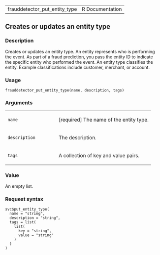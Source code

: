 <table style="width: 100%;">
<tbody>
<tr class="odd">
<td>frauddetector_put_entity_type</td>
<td style="text-align: right;">R Documentation</td>
</tr>
</tbody>
</table>

## Creates or updates an entity type

### Description

Creates or updates an entity type. An entity represents who is
performing the event. As part of a fraud prediction, you pass the entity
ID to indicate the specific entity who performed the event. An entity
type classifies the entity. Example classifications include customer,
merchant, or account.

### Usage

    frauddetector_put_entity_type(name, description, tags)

### Arguments

<table>
<colgroup>
<col style="width: 35%" />
<col style="width: 65%" />
</colgroup>
<tbody>
<tr class="odd">
<td><code id="frauddetector_put_entity_type_:_name">name</code></td>
<td><p>[required] The name of the entity type.</p></td>
</tr>
<tr class="even">
<td><code
id="frauddetector_put_entity_type_:_description">description</code></td>
<td><p>The description.</p></td>
</tr>
<tr class="odd">
<td><code id="frauddetector_put_entity_type_:_tags">tags</code></td>
<td><p>A collection of key and value pairs.</p></td>
</tr>
</tbody>
</table>

### Value

An empty list.

### Request syntax

    svc$put_entity_type(
      name = "string",
      description = "string",
      tags = list(
        list(
          key = "string",
          value = "string"
        )
      )
    )
